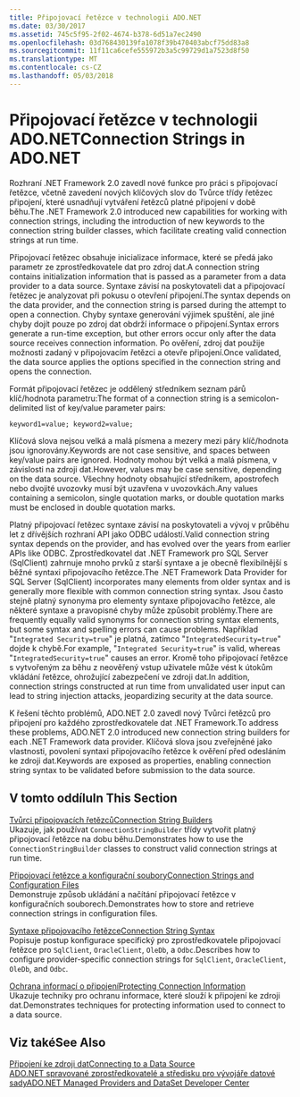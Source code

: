 ```yaml
---
title: Připojovací řetězce v technologii ADO.NET
ms.date: 03/30/2017
ms.assetid: 745c5f95-2f02-4674-b378-6d51a7ec2490
ms.openlocfilehash: 03d768430139fa1078f39b470403abcf75dd83a8
ms.sourcegitcommit: 11f11ca6cefe555972b3a5c99729d1a7523d8f50
ms.translationtype: MT
ms.contentlocale: cs-CZ
ms.lasthandoff: 05/03/2018
---
```

# <a name="connection-strings-in-adonet"></a><span data-ttu-id="94c1d-102">Připojovací řetězce v technologii ADO.NET</span><span class="sxs-lookup"><span data-stu-id="94c1d-102">Connection Strings in ADO.NET</span></span>
<span data-ttu-id="94c1d-103">Rozhraní .NET Framework 2.0 zavedl nové funkce pro práci s připojovací řetězce, včetně zavedení nových klíčových slov do Tvůrce třídy řetězec připojení, které usnadňují vytváření řetězců platné připojení v době běhu.</span><span class="sxs-lookup"><span data-stu-id="94c1d-103">The .NET Framework 2.0 introduced new capabilities for working with connection strings, including the introduction of new keywords to the connection string builder classes, which facilitate creating valid connection strings at run time.</span></span>  
  
 <span data-ttu-id="94c1d-104">Připojovací řetězec obsahuje inicializace informace, které se předá jako parametr ze zprostředkovatele dat pro zdroj dat.</span><span class="sxs-lookup"><span data-stu-id="94c1d-104">A connection string contains initialization information that is passed as a parameter from a data provider to a data source.</span></span> <span data-ttu-id="94c1d-105">Syntaxe závisí na poskytovateli dat a připojovací řetězec je analyzovat při pokusu o otevření připojení.</span><span class="sxs-lookup"><span data-stu-id="94c1d-105">The syntax depends on the data provider, and the connection string is parsed during the attempt to open a connection.</span></span> <span data-ttu-id="94c1d-106">Chyby syntaxe generování výjimek spuštění, ale jiné chyby dojít pouze po zdroj dat obdrží informace o připojení.</span><span class="sxs-lookup"><span data-stu-id="94c1d-106">Syntax errors generate a run-time exception, but other errors occur only after the data source receives connection information.</span></span> <span data-ttu-id="94c1d-107">Po ověření, zdroj dat použije možnosti zadaný v připojovacím řetězci a otevře připojení.</span><span class="sxs-lookup"><span data-stu-id="94c1d-107">Once validated, the data source applies the options specified in the connection string and opens the connection.</span></span>  
  
 <span data-ttu-id="94c1d-108">Formát připojovací řetězec je oddělený středníkem seznam párů klíč/hodnota parametru:</span><span class="sxs-lookup"><span data-stu-id="94c1d-108">The format of a connection string is a semicolon-delimited list of key/value parameter pairs:</span></span>  
  
 `keyword1=value; keyword2=value;`  
  
 <span data-ttu-id="94c1d-109">Klíčová slova nejsou velká a malá písmena a mezery mezi páry klíč/hodnota jsou ignorovány.</span><span class="sxs-lookup"><span data-stu-id="94c1d-109">Keywords are not case sensitive, and spaces between key/value pairs are ignored.</span></span> <span data-ttu-id="94c1d-110">Hodnoty mohou být velká a malá písmena, v závislosti na zdroji dat.</span><span class="sxs-lookup"><span data-stu-id="94c1d-110">However, values may be case sensitive, depending on the data source.</span></span> <span data-ttu-id="94c1d-111">Všechny hodnoty obsahující středníkem, apostrofech nebo dvojité uvozovky musí být uzavřena v uvozovkách.</span><span class="sxs-lookup"><span data-stu-id="94c1d-111">Any values containing a semicolon, single quotation marks, or double quotation marks must be enclosed in double quotation marks.</span></span>  
  
 <span data-ttu-id="94c1d-112">Platný připojovací řetězec syntaxe závisí na poskytovateli a vývoj v průběhu let z dřívějších rozhraní API jako ODBC událostí.</span><span class="sxs-lookup"><span data-stu-id="94c1d-112">Valid connection string syntax depends on the provider, and has evolved over the years from earlier APIs like ODBC.</span></span> <span data-ttu-id="94c1d-113">Zprostředkovatel dat .NET Framework pro SQL Server (SqlClient) zahrnuje mnoho prvků z starší syntaxe a je obecně flexibilnější s běžné syntaxi připojovacího řetězce.</span><span class="sxs-lookup"><span data-stu-id="94c1d-113">The .NET Framework Data Provider for SQL Server (SqlClient) incorporates many elements from older syntax and is generally more flexible with common connection string syntax.</span></span> <span data-ttu-id="94c1d-114">Jsou často stejně platný synonyma pro elementy syntaxe připojovacího řetězce, ale některé syntaxe a pravopisné chyby může způsobit problémy.</span><span class="sxs-lookup"><span data-stu-id="94c1d-114">There are frequently equally valid synonyms for connection string syntax elements, but some syntax and spelling errors can cause problems.</span></span> <span data-ttu-id="94c1d-115">Například "`Integrated Security=true`" je platná, zatímco "`IntegratedSecurity=true`" dojde k chybě.</span><span class="sxs-lookup"><span data-stu-id="94c1d-115">For example, "`Integrated Security=true`" is valid, whereas "`IntegratedSecurity=true`" causes an error.</span></span> <span data-ttu-id="94c1d-116">Kromě toho připojovací řetězce s vytvořeným za běhu z neověřený vstup uživatele může vést k útokům vkládání řetězce, ohrožující zabezpečení ve zdroji dat.</span><span class="sxs-lookup"><span data-stu-id="94c1d-116">In addition, connection strings constructed at run time from unvalidated user input can lead to string injection attacks, jeopardizing security at the data source.</span></span>  
  
 <span data-ttu-id="94c1d-117">K řešení těchto problémů, ADO.NET 2.0 zavedl nový Tvůrci řetězců pro připojení pro každého zprostředkovatele dat .NET Framework.</span><span class="sxs-lookup"><span data-stu-id="94c1d-117">To address these problems, ADO.NET 2.0 introduced new connection string builders for each .NET Framework data provider.</span></span> <span data-ttu-id="94c1d-118">Klíčová slova jsou zveřejněné jako vlastnosti, povolení syntaxi připojovacího řetězce k ověření před odesláním ke zdroji dat.</span><span class="sxs-lookup"><span data-stu-id="94c1d-118">Keywords are exposed as properties, enabling connection string syntax to be validated before submission to the data source.</span></span>  
  
## <a name="in-this-section"></a><span data-ttu-id="94c1d-119">V tomto oddílu</span><span class="sxs-lookup"><span data-stu-id="94c1d-119">In This Section</span></span>  
 [<span data-ttu-id="94c1d-120">Tvůrci připojovacích řetězců</span><span class="sxs-lookup"><span data-stu-id="94c1d-120">Connection String Builders</span></span>](../../../../docs/framework/data/adonet/connection-string-builders.md)  
 <span data-ttu-id="94c1d-121">Ukazuje, jak používat `ConnectionStringBuilder` třídy vytvořit platný připojovací řetězce na dobu běhu.</span><span class="sxs-lookup"><span data-stu-id="94c1d-121">Demonstrates how to use the `ConnectionStringBuilder` classes to construct valid connection strings at run time.</span></span>  
  
 [<span data-ttu-id="94c1d-122">Připojovací řetězce a konfigurační soubory</span><span class="sxs-lookup"><span data-stu-id="94c1d-122">Connection Strings and Configuration Files</span></span>](../../../../docs/framework/data/adonet/connection-strings-and-configuration-files.md)  
 <span data-ttu-id="94c1d-123">Demonstruje způsob ukládání a načítání připojovací řetězce v konfiguračních souborech.</span><span class="sxs-lookup"><span data-stu-id="94c1d-123">Demonstrates how to store and retrieve connection strings in configuration files.</span></span>  
  
 [<span data-ttu-id="94c1d-124">Syntaxe připojovacího řetězce</span><span class="sxs-lookup"><span data-stu-id="94c1d-124">Connection String Syntax</span></span>](../../../../docs/framework/data/adonet/connection-string-syntax.md)  
 <span data-ttu-id="94c1d-125">Popisuje postup konfigurace specifický pro zprostředkovatele připojovací řetězce pro `SqlClient`, `OracleClient`, `OleDb`, a `Odbc`.</span><span class="sxs-lookup"><span data-stu-id="94c1d-125">Describes how to configure provider-specific connection strings for `SqlClient`, `OracleClient`, `OleDb`, and `Odbc`.</span></span>  
  
 [<span data-ttu-id="94c1d-126">Ochrana informací o připojení</span><span class="sxs-lookup"><span data-stu-id="94c1d-126">Protecting Connection Information</span></span>](../../../../docs/framework/data/adonet/protecting-connection-information.md)  
 <span data-ttu-id="94c1d-127">Ukazuje techniky pro ochranu informace, které slouží k připojení ke zdroji dat.</span><span class="sxs-lookup"><span data-stu-id="94c1d-127">Demonstrates techniques for protecting information used to connect to a data source.</span></span>  
  
## <a name="see-also"></a><span data-ttu-id="94c1d-128">Viz také</span><span class="sxs-lookup"><span data-stu-id="94c1d-128">See Also</span></span>  
 [<span data-ttu-id="94c1d-129">Připojení ke zdroji dat</span><span class="sxs-lookup"><span data-stu-id="94c1d-129">Connecting to a Data Source</span></span>](/cpp/data/odbc/connecting-to-a-data-source)  
 [<span data-ttu-id="94c1d-130">ADO.NET spravované zprostředkovatelé a středisku pro vývojáře datové sady</span><span class="sxs-lookup"><span data-stu-id="94c1d-130">ADO.NET Managed Providers and DataSet Developer Center</span></span>](http://go.microsoft.com/fwlink/?LinkId=217917)
